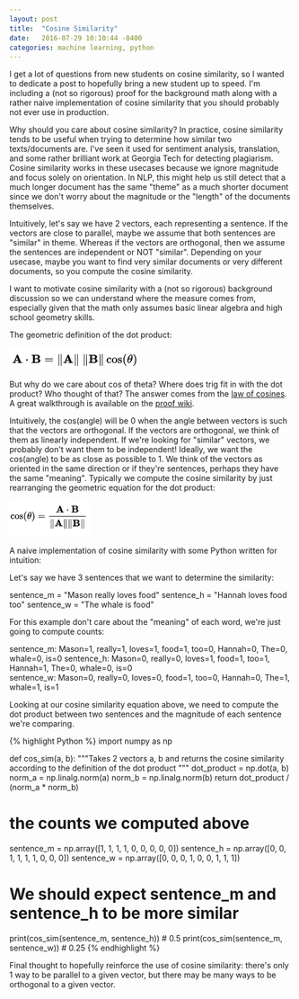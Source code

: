 ```yaml
---
layout: post
title:  "Cosine Similarity"
date:   2016-07-29 10:10:44 -0400
categories: machine learning, python
---
```

I get a lot of questions from new students on cosine similarity, so I wanted to dedicate a post to hopefully 
bring a new student up to speed. I'm including a (not so rigorous) proof for the background math along with a 
rather naive implementation of cosine similarity that you should probably not ever use in production.

Why should you care about cosine similarity? In practice, cosine similarity tends to be useful when trying to 
determine how similar two texts/documents are. I've seen it used for sentiment analysis, translation, and some rather brilliant work at Georgia Tech for detecting plagiarism. Cosine similarity works in these usecases because we ignore magnitude and focus solely on orientation. In NLP, this might help us still detect that a much longer document has the same "theme" as a much shorter document since we don't worry about the magnitude or the "length" of the documents themselves. 

Intuitively, let's say we have 2 vectors, each representing a sentence. If the vectors are close to parallel, 
maybe we assume that both sentences are "similar" in theme. Whereas if the vectors are orthogonal, then we 
assume the sentences are independent or NOT "similar". Depending on your usecase, maybe you want to find very 
similar documents or very different documents, so you compute the cosine similarity.

I want to motivate cosine similarity with a (not so rigorous) background discussion so we can understand where the measure comes from, especially given that the math only assumes basic linear algebra and high school geometry skills. 

The geometric definition of the dot product:

![dot_product](/assets/dot_product.png)

But why do we care about cos of theta? Where does trig fit in with the dot product? Who thought of that? The answer comes from the [law of cosines](https://en.wikipedia.org/wiki/Law_of_cosines). A great walkthrough is available on the [proof wiki](https://proofwiki.org/wiki/Cosine_Formula_for_Dot_Product). 

Intuitively, the cos(angle) will be 0 when the angle between vectors is such that the vectors are orthogonal. If the vectors are orthogonal, we think of them as linearly independent. If we're looking for "similar" vectors, we probably don't want them to be independent! Ideally, we want the cos(angle) to be as close as possible to 1. We think of the vectors as oriented in the same direction or if they're sentences, perhaps they have the same "meaning". Typically we compute the cosine similarity by just rearranging the geometric equation for the dot product:

![dot_product](/assets/cos_sim.png)

A naive implementation of cosine similarity with some Python written for intuition:

Let's say we have 3 sentences that we want to determine the similarity:

sentence_m = "Mason really loves food"
sentence_h = "Hannah loves food too"
sentence_w = "The whale is food"

For this example don't care about the "meaning" of each word, we're just going to compute counts:

sentence_m: Mason=1, really=1, loves=1, food=1, too=0, Hannah=0, The=0, whale=0, is=0 
sentence_h: Mason=0, really=0, loves=1, food=1, too=1, Hannah=1, The=0, whale=0, is=0  
sentence_w: Mason=0, really=0, loves=0, food=1, too=0, Hannah=0, The=1, whale=1, is=1

Looking at our cosine similarity equation above, we need to compute the dot product between two sentences and the magnitude of each sentence we're comparing.

{% highlight Python %}
import numpy as np

def cos_sim(a, b):
	"""Takes 2 vectors a, b and returns the cosine similarity according to the 
	definition of the dot product
	"""
	dot_product = np.dot(a, b)
	norm_a = np.linalg.norm(a)
	norm_b = np.linalg.norm(b)
	return dot_product / (norm_a * norm_b)

# the counts we computed above
sentence_m = np.array([1, 1, 1, 1, 0, 0, 0, 0, 0]) 
sentence_h = np.array([0, 0, 1, 1, 1, 1, 0, 0, 0])
sentence_w = np.array([0, 0, 0, 1, 0, 0, 1, 1, 1])

# We should expect sentence_m and sentence_h to be more similar
print(cos_sim(sentence_m, sentence_h)) # 0.5
print(cos_sim(sentence_m, sentence_w)) # 0.25
{% endhighlight %}

Final thought to hopefully reinforce the use of cosine similarity: there's only 1 way to be parallel to a given vector, but there may be many ways to be orthogonal to a given vector.